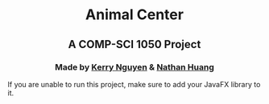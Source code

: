 <h1 align="center">Animal Center</h1>
<h2 align="center">A COMP-SCI 1050 Project</h2>
<h3 align="center">Made by <a href="https://github.com/KerryNguyen">Kerry Nguyen</a> & <a href="https://github.com/huangn1ATWIT">Nathan Huang</a></h3>
<p>If you are unable to run this project, make sure to add your JavaFX library to it.</p>
